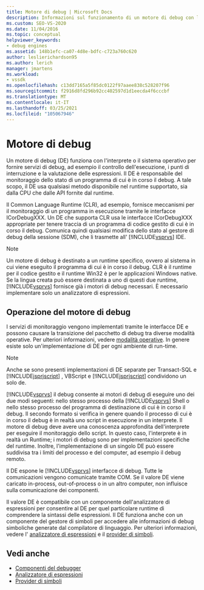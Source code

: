 ```yaml
---
title: Motore di debug | Microsoft Docs
description: Informazioni sul funzionamento di un motore di debug con l'interprete o il sistema operativo per fornire servizi quali il controllo dell'esecuzione, i punti di interruzione e la valutazione delle espressioni.
ms.custom: SEO-VS-2020
ms.date: 11/04/2016
ms.topic: conceptual
helpviewer_keywords:
- debug engines
ms.assetid: 148b1efc-ca07-4d8e-bdfc-c723a760c620
author: leslierichardson95
ms.author: lerich
manager: jmartens
ms.workload:
- vssdk
ms.openlocfilehash: c13dd7165a5f85dc0122f97aaee838c528207f96
ms.sourcegitcommit: f2916d8fd296b92cc402597d1d1eecda4f6cccbf
ms.translationtype: MT
ms.contentlocale: it-IT
ms.lasthandoff: 03/25/2021
ms.locfileid: "105067946"
---
```

# <a name="debug-engine"></a>Motore di debug
Un motore di debug (DE) funziona con l'interprete o il sistema operativo per fornire servizi di debug, ad esempio il controllo dell'esecuzione, i punti di interruzione e la valutazione delle espressioni. Il DE è responsabile del monitoraggio dello stato di un programma di cui è in corso il debug. A tale scopo, il DE usa qualsiasi metodo disponibile nel runtime supportato, sia dalla CPU che dalle API fornite dal runtime.

 Il Common Language Runtime (CLR), ad esempio, fornisce meccanismi per il monitoraggio di un programma in esecuzione tramite le interfacce ICorDebugXXX. Un DE che supporta CLR usa le interfacce ICorDebugXXX appropriate per tenere traccia di un programma di codice gestito di cui è in corso il debug. Comunica quindi qualsiasi modifica dello stato al gestore di debug della sessione (SDM), che li trasmette all' [!INCLUDE[vsprvs](../../code-quality/includes/vsprvs_md.md)] IDE.

> [!NOTE]
> Un motore di debug è destinato a un runtime specifico, ovvero al sistema in cui viene eseguito il programma di cui è in corso il debug. CLR è il runtime per il codice gestito e il runtime Win32 è per le applicazioni Windows native. Se la lingua creata può essere destinata a uno di questi due runtime, [!INCLUDE[vsprvs](../../code-quality/includes/vsprvs_md.md)] fornisce già i motori di debug necessari. È necessario implementare solo un analizzatore di espressioni.

## <a name="debug-engine-operation"></a>Operazione del motore di debug
 I servizi di monitoraggio vengono implementati tramite le interfacce DE e possono causare la transizione del pacchetto di debug tra diverse modalità operative. Per ulteriori informazioni, vedere [modalità operative](../../extensibility/debugger/operational-modes.md). In genere esiste solo un'implementazione di DE per ogni ambiente di run-time.

> [!NOTE]
> Anche se sono presenti implementazioni di DE separate per Transact-SQL e [!INCLUDE[jsprjscript](../../debugger/debug-interface-access/includes/jsprjscript_md.md)] , VBScript e [!INCLUDE[jsprjscript](../../debugger/debug-interface-access/includes/jsprjscript_md.md)] condividono un solo de.

 [!INCLUDE[vsprvs](../../code-quality/includes/vsprvs_md.md)] il debug consente ai motori di debug di eseguire uno dei due modi seguenti: nello stesso processo della [!INCLUDE[vsprvs](../../code-quality/includes/vsprvs_md.md)] Shell o nello stesso processo del programma di destinazione di cui è in corso il debug. Il secondo formato si verifica in genere quando il processo di cui è in corso il debug è in realtà uno script in esecuzione in un interprete. Il motore di debug deve avere una conoscenza approfondita dell'interprete per eseguire il monitoraggio dello script. In questo caso, l'interprete è in realtà un Runtime; i motori di debug sono per implementazioni specifiche del runtime. Inoltre, l'implementazione di un singolo DE può essere suddivisa tra i limiti del processo e del computer, ad esempio il debug remoto.

 Il DE espone le [!INCLUDE[vsprvs](../../code-quality/includes/vsprvs_md.md)] interfacce di debug. Tutte le comunicazioni vengono comunicate tramite COM. Se il valore DE viene caricato in-process, out-of-process o in un altro computer, non influisce sulla comunicazione dei componenti.

 Il valore DE è compatibile con un componente dell'analizzatore di espressioni per consentire al DE per quel particolare runtime di comprendere la sintassi delle espressioni. Il DE funziona anche con un componente del gestore di simboli per accedere alle informazioni di debug simboliche generate dal compilatore di linguaggio. Per ulteriori informazioni, vedere l' [analizzatore di espressioni](../../extensibility/debugger/expression-evaluator.md) e il [provider di simboli](../../extensibility/debugger/symbol-provider.md).

## <a name="see-also"></a>Vedi anche
- [Componenti del debugger](../../extensibility/debugger/debugger-components.md)
- [Analizzatore di espressioni](../../extensibility/debugger/expression-evaluator.md)
- [Provider di simboli](../../extensibility/debugger/symbol-provider.md)
